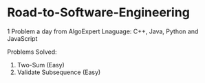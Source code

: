 # Road-to-Software-Engineering
1 Problem a day from AlgoExpert
Lnaguage: C++, Java, Python and JavaScript

Problems Solved:

1. Two-Sum (Easy)
2. Validate Subsequence (Easy)
